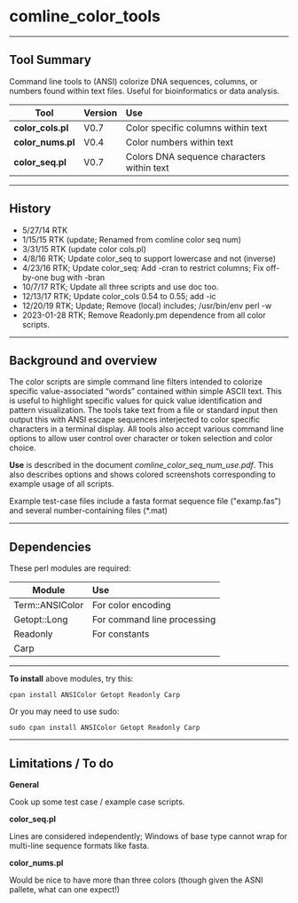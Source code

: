 # comline_color_tools

---
## Tool Summary
Command line tools to (ANSI) colorize DNA sequences, columns, or numbers 
found within text files. Useful for bioinformatics or data analysis.

| Tool              | Version | Use
| ----------------- |:----- |:----
| **color_cols.pl** | V0.7 | Color specific columns within text
| **color_nums.pl** | V0.4 | Color numbers within text
| **color_seq.pl**  | V0.7 | Colors DNA sequence characters within text


---
## History
- 5/27/14 RTK
- 1/15/15 RTK (update; Renamed from comline color seq num)
- 3/31/15 RTK (update color cols.pl)
- 4/8/16 RTK; Update color_seq to support lowercase and not (inverse)
- 4/23/16 RTK; Update color_seq: Add -cran to restrict columns; Fix off-by-one bug with -bran
- 10/7/17 RTK; Update all three scripts and use doc too.
- 12/13/17 RTK; Update color_cols 0.54 to 0.55; add -ic
- 12/20/19 RTK; Update; Remove (local) includes; /usr/bin/env perl -w
- 2023-01-28 RTK; Remove Readonly.pm dependence from all color scripts.


---
## Background and overview
The color scripts are simple command line filters intended to colorize specific value-associated “words” contained within simple ASCII text. This is useful to highlight specific values for quick value identification and pattern visualization. The tools take text from a file or standard input then output this with ANSI escape sequences interjected to color specific characters in a terminal display. All tools also accept various command line options to allow user control over character or token selection and color choice.

**Use** is described in the document *comline_color_seq_num_use.pdf*. This also describes options and shows colored screenshots corresponding to example usage of all scripts.

Example test-case files include a fasta format sequence file ("examp.fas") and several number-containing files (*.mat)


---
## Dependencies

These perl modules are required:

| Module | Use
| ----------------- |:----
| Term::ANSIColor   | For color encoding
| Getopt::Long      | For command line processing
| Readonly          | For constants
| Carp              |

---

**To install** above modules, try this:

`cpan install ANSIColor Getopt Readonly Carp`

Or you may need to use sudo:

`sudo cpan install ANSIColor Getopt Readonly Carp`


---
## Limitations / To do

**General**

Cook up some test case / example case scripts.

**color_seq.pl**

Lines are considered independently; Windows of base type cannot wrap for multi-line sequence formats like fasta.

**color_nums.pl**

Would be nice to have more than three colors (though given the ASNI pallete, what can one expect!)

